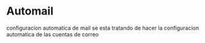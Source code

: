 # Automail
 configuracion automatica de mail
 se esta tratando de hacer la configuracion automatica de las cuentas de correo
 
